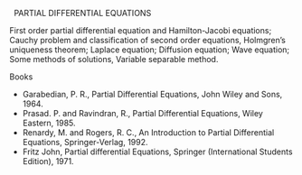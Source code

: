 ---
---
 
PARTIAL DIFFERENTIAL EQUATIONS

First order partial differential equation and Hamilton-Jacobi equations; Cauchy
problem and classification of second order equations, Holmgren’s uniqueness
theorem; Laplace equation; Diffusion equation; Wave equation; Some methods of
solutions, Variable separable method.
 

Books

* Garabedian, P. R., Partial Differential Equations, John Wiley and Sons, 1964.
* Prasad. P. and Ravindran, R., Partial Differential Equations, Wiley Eastern,
  1985.
* Renardy, M. and Rogers, R. C., An Introduction to Partial Differential
  Equations, Springer-Verlag, 1992.
* Fritz John, Partial differential Equations, Springer (International Students
  Edition), 1971.

